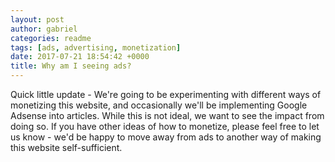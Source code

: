 ```yaml
---
layout: post
author: gabriel
categories: readme
tags: [ads, advertising, monetization]
date: 2017-07-21 18:54:42 +0000
title: Why am I seeing ads?
---
```


Quick little update - We're going to be experimenting with different ways of
monetizing this website, and occasionally we'll be implementing Google Adsense
into articles. While this is not ideal, we want to see the impact from doing so.
If you have other ideas of how to monetize, please feel free to let us know -
we'd be happy to move away from ads to another way of making this website
self-sufficient.